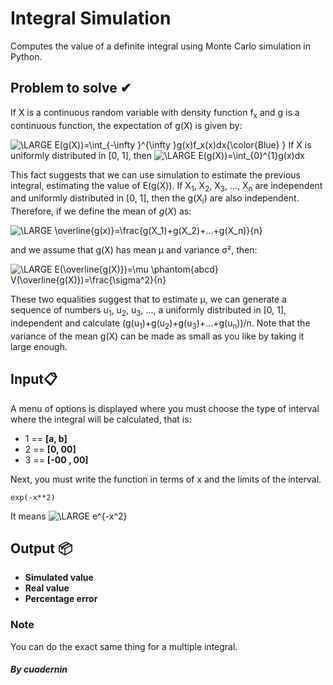 # Integral Simulation
Computes the value of a definite integral using Monte Carlo simulation in Python.
## Problem to solve ✔
If X is a continuous random variable with density function f<sub>x</sub> and g is a continuous function, the expectation of g(X) is given by:

<img src="https://latex.codecogs.com/png.latex?\dpi{80}&space;\bg_white&space;\LARGE&space;E(g(X))=\int_{-\infty&space;}^{\infty&space;}g(x)f_x(x)dx{\color{Blue}&space;}" title="\LARGE E(g(X))=\int_{-\infty }^{\infty }g(x)f_x(x)dx{\color{Blue} }" />
If X is uniformly distributed in [0, 1], then

<img src="https://latex.codecogs.com/png.latex?\dpi{80}&space;\bg_white&space;\LARGE&space;E(g(X))=\int_{0}^{1}g(x)dx" title="\LARGE E(g(X))=\int_{0}^{1}g(x)dx" />

This fact suggests that we can use simulation to estimate the previous integral, estimating the value of E(g(X)). If X<sub>1</sub>, X<sub>2</sub>, X<sub>3</sub>, ..., X<sub>n</sub> are independent and uniformly distributed in [0, 1], then the g(X<sub>i</sub>) are also independent. 
Therefore, if we define the mean of $g(X)$ as:

<img src="https://latex.codecogs.com/png.latex?\dpi{80}&space;\bg_white&space;\LARGE&space;\overline{g(x)}=\frac{g(X_1)&plus;g(X_2)&plus;...&plus;g(X_n)}{n}" title="\LARGE \overline{g(x)}=\frac{g(X_1)+g(X_2)+...+g(X_n)}{n}" />

and we assume that g(X) has mean μ and variance σ², then:

<img src="https://latex.codecogs.com/png.latex?\dpi{80}&space;\bg_white&space;\LARGE&space;E(\overline{g(X)})=\mu&space;\phantom{abcd}&space;V(\overline{g(X)})=\frac{\sigma^2}{n}" title="\LARGE E(\overline{g(X)})=\mu \phantom{abcd} V(\overline{g(X)})=\frac{\sigma^2}{n}"/>

These two equalities suggest that to estimate μ, we can generate a sequence of numbers u<sub>1</sub>, u<sub>2</sub>, u<sub>3</sub>, ..., a uniformly distributed in [0, 1], independent and calculate (g(u<sub>1</sub>)+g(u<sub>2</sub>)+g(u<sub>3</sub>)+...+g(u<sub>n</sub>))/n.
Note that the variance of the mean g(X) can be made as small as you like by taking it large enough.

## Input📋
A menu of options is displayed where you must choose the type of interval where the integral will be calculated, that is:
* 1 == **[a, b]**
* 2 == **[0, 00]** 
* 3 == **[-00 , 00]**

Next, you must write the function in terms of x and the limits of the interval.

```
exp(-x**2)
```
It means
 <img src="https://latex.codecogs.com/png.latex?\dpi{80}&space;\bg_white&space;\LARGE&space;e^{-x^2}" title="\LARGE e^{-x^2}" />
 
 ## Output 📦
 * **Simulated value**
 * **Real value**
 * **Percentage error**
 
 ### Note
 You can do the exact same thing for a multiple integral.
 
 
 ##### By cuadernin
